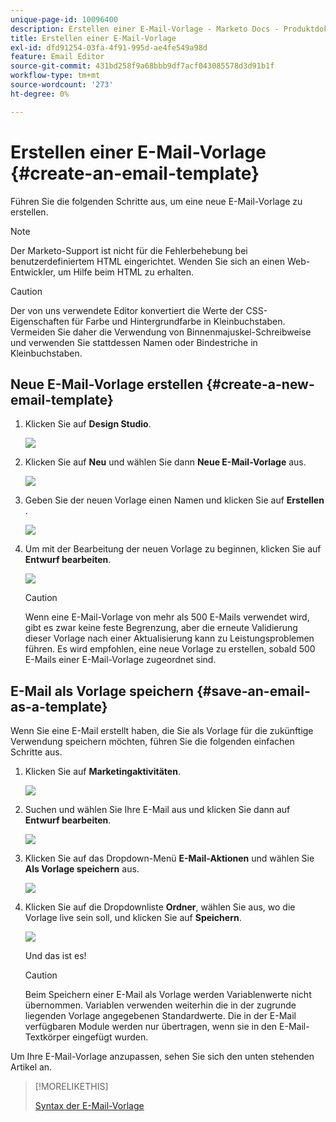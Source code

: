 ```yaml
---
unique-page-id: 10096400
description: Erstellen einer E-Mail-Vorlage - Marketo Docs - Produktdokumentation
title: Erstellen einer E-Mail-Vorlage
exl-id: dfd91254-03fa-4f91-995d-ae4fe549a98d
feature: Email Editor
source-git-commit: 431bd258f9a68bbb9df7acf043085578d3d91b1f
workflow-type: tm+mt
source-wordcount: '273'
ht-degree: 0%

---
```


# Erstellen einer E-Mail-Vorlage {#create-an-email-template}

Führen Sie die folgenden Schritte aus, um eine neue E-Mail-Vorlage zu erstellen.

>[!NOTE]
>
>Der Marketo-Support ist nicht für die Fehlerbehebung bei benutzerdefiniertem HTML eingerichtet. Wenden Sie sich an einen Web-Entwickler, um Hilfe beim HTML zu erhalten.

>[!CAUTION]
>
>Der von uns verwendete Editor konvertiert die Werte der CSS-Eigenschaften für Farbe und Hintergrundfarbe in Kleinbuchstaben. Vermeiden Sie daher die Verwendung von Binnenmajuskel-Schreibweise und verwenden Sie stattdessen Namen oder Bindestriche in Kleinbuchstaben.

## Neue E-Mail-Vorlage erstellen {#create-a-new-email-template}

1. Klicken Sie auf **Design Studio**.

   ![](assets/designstudio.png)

1. Klicken Sie auf **Neu** und wählen Sie dann **Neue E-Mail-Vorlage** aus.

   ![](assets/ds-two.png)

1. Geben Sie der neuen Vorlage einen Namen und klicken Sie auf **Erstellen** .

   ![](assets/three-1.png)

1. Um mit der Bearbeitung der neuen Vorlage zu beginnen, klicken Sie auf **Entwurf bearbeiten**.

   ![](assets/4.png)

   >[!CAUTION]
   >
   >Wenn eine E-Mail-Vorlage von mehr als 500 E-Mails verwendet wird, gibt es zwar keine feste Begrenzung, aber die erneute Validierung dieser Vorlage nach einer Aktualisierung kann zu Leistungsproblemen führen. Es wird empfohlen, eine neue Vorlage zu erstellen, sobald 500 E-Mails einer E-Mail-Vorlage zugeordnet sind.

## E-Mail als Vorlage speichern {#save-an-email-as-a-template}

Wenn Sie eine E-Mail erstellt haben, die Sie als Vorlage für die zukünftige Verwendung speichern möchten, führen Sie die folgenden einfachen Schritte aus.

1. Klicken Sie auf **Marketingaktivitäten**.

   ![](assets/one.png)

1. Suchen und wählen Sie Ihre E-Mail aus und klicken Sie dann auf **Entwurf bearbeiten**.

   ![](assets/two-1.png)

1. Klicken Sie auf das Dropdown-Menü **E-Mail-Aktionen** und wählen Sie **Als Vorlage speichern** aus.

   ![](assets/four-1.png)

1. Klicken Sie auf die Dropdownliste **Ordner**, wählen Sie aus, wo die Vorlage live sein soll, und klicken Sie auf **Speichern**.

   ![](assets/five-1.png)

   Und das ist es!

   >[!CAUTION]
   >
   >Beim Speichern einer E-Mail als Vorlage werden Variablenwerte nicht übernommen. Variablen verwenden weiterhin die in der zugrunde liegenden Vorlage angegebenen Standardwerte. Die in der E-Mail verfügbaren Module werden nur übertragen, wenn sie in den E-Mail-Textkörper eingefügt wurden.

Um Ihre E-Mail-Vorlage anzupassen, sehen Sie sich den unten stehenden Artikel an.

>[!MORELIKETHIS]
>
>[Syntax der E-Mail-Vorlage](/help/marketo/product-docs/email-marketing/general/email-editor-2/email-template-syntax.md)
